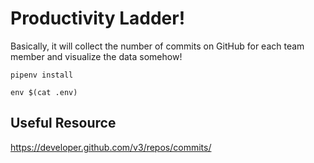# Productivity Ladder!
Basically, it will collect the number of commits on GitHub for each team member and visualize the data somehow!

```
pipenv install
```

```
env $(cat .env)
```


## Useful Resource
https://developer.github.com/v3/repos/commits/
